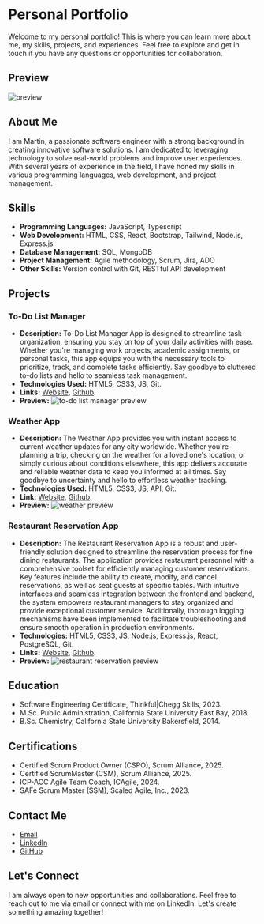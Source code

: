 # Personal Portfolio
Welcome to my personal portfolio! This is where you can learn more about me, my skills, projects, and experiences. Feel free to explore and get in touch if you have any questions or opportunities for collaboration.

## Preview
![preview](https://github.com/MarGit19/personal-portfolio/assets/134662796/65532f9c-a26c-4777-9778-dfc6612ab682)


## About Me
I am Martin, a passionate software engineer with a strong background in creating innovative software solutions. I am dedicated to leveraging technology to solve real-world problems and improve user experiences. With several years of experience in the field, I have honed my skills in various programming languages, web development, and project management.

## Skills
- **Programming Languages:** JavaScript, Typescript
- **Web Development:** HTML, CSS, React, Bootstrap, Tailwind, Node.js, Express.js
- **Database Management:** SQL, MongoDB
- **Project Management:** Agile methodology, Scrum, Jira, ADO
- **Other Skills:** Version control with Git, RESTful API development

## Projects
### To-Do List Manager
- **Description:** To-Do List Manager App is designed to streamline task organization, ensuring you stay on top of your daily activities with ease. Whether you're managing work projects, academic assignments, or personal tasks, this app equips you with the necessary tools to prioritize, track, and complete tasks efficiently. Say goodbye to cluttered to-do lists and hello to seamless task management.
- **Technologies Used:** HTML5, CSS3, JS, Git.
- **Links:** [Website](https://main--luxury-cassata-5fb346.netlify.app/), [Github](https://github.com/MarGit19/task-manager).
- **Preview:** ![to-do list manager preview](https://github.com/MarGit19/personal-portfolio/assets/134662796/c2eae7b0-0835-4c87-ab72-abfa33075630)

### Weather App
- **Description:** The Weather App provides you with instant access to current weather updates for any city worldwide. Whether you're planning a trip, checking on the weather for a loved one's location, or simply curious about conditions elsewhere, this app delivers accurate and reliable weather data to keep you informed at all times. Say goodbye to uncertainty and hello to effortless weather tracking.
- **Technologies Used:** HTML5, CSS3, JS, API, Git.
- **Link:** [Website](https://main--tdsweather-app.netlify.app/), [Github](https://github.com/MarGit19/weather-app).
- **Preview:** ![weather preview](https://github.com/MarGit19/personal-portfolio/assets/134662796/3798c6c4-10db-4f7e-8414-1bd2afd94ea8)

### Restaurant Reservation App
- **Description:** The Restaurant Reservation App is a robust and user-friendly solution designed to streamline the reservation process for fine dining restaurants. The application provides restaurant personnel with a comprehensive toolset for efficiently managing customer reservations. Key features include the ability to create, modify, and cancel reservations, as well as seat guests at specific tables. With intuitive interfaces and seamless integration between the frontend and backend, the system empowers restaurant managers to stay organized and provide exceptional customer service. Additionally, thorough logging mechanisms have been implemented to facilitate troubleshooting and ensure smooth operation in production environments.
- **Technologies:** HTML5, CSS3, JS, Node.js, Express.js, React, PostgreSQL, Git.
- **Links:** [Website](https://restaurant-reservation-frontend-x916.onrender.com/dashboard), [Github](https://github.com/MarGit19/starter-restaurant-reservation).
- **Preview:** ![restaurant reservation preview](https://github.com/MarGit19/personal-portfolio/assets/134662796/95eeac6f-de90-4f85-be7f-65ac75f2f738)



## Education
- Software Engineering Certificate, Thinkful|Chegg Skills, 2023.
- M.Sc. Public Administration, California State University East Bay, 2018.
- B.Sc. Chemistry, California State University Bakersfield, 2014.

## Certifications
- Certified Scrum Product Owner (CSPO), Scrum Alliance, 2025.
- Certified ScrumMaster (CSM), Scrum Alliance, 2025.
- ICP-ACC Agile Team Coach, ICAgile, 2024.
- SAFe Scrum Master (SSM), Scaled Agile, Inc., 2023.


## Contact Me
- [Email](martin.uche.dev@gmail.com)
- [LinkedIn](https://www.linkedin.com/in/martinuchedev/)
- [GitHub](https://github.com/MarGit19)

## Let's Connect
I am always open to new opportunities and collaborations. Feel free to reach out to me via email or connect with me on LinkedIn. Let's create something amazing together!
